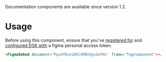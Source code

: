 <Banner title="Version Feature">
  Documentation components are available since version 1.2.
</Banner>

# Usage

Before using this component, ensure that you've [registered for](https://www.figma.com/developers/api#access-tokens)
and [configured DSK with](The-Design-Definitions-Tree/Configuration)
a figma personal access token.

```html
<FigmaEmbed document="Ppu4fKoeiDXCGMB5XgvZefHc" frame="TagComponent"></FigmaEmbed>
```
